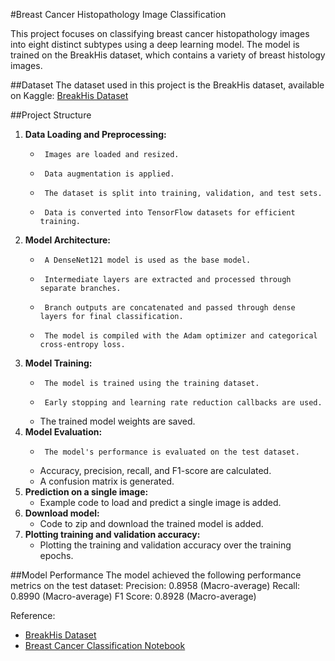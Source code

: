 #Breast Cancer Histopathology Image Classification

This project focuses on classifying breast cancer histopathology images into eight distinct subtypes using a deep learning model. The model is trained on the BreakHis dataset, which contains a variety of breast histology images.

##Dataset
The dataset used in this project is the BreakHis dataset, available on Kaggle: [BreakHis Dataset](https://www.kaggle.com/datasets/ambarish/breakhis)

##Project Structure
1.  **Data Loading and Preprocessing:**
    -      Images are loaded and resized.
    -      Data augmentation is applied.
    -      The dataset is split into training, validation, and test sets.
    -      Data is converted into TensorFlow datasets for efficient training.
2.  **Model Architecture:**
    -      A DenseNet121 model is used as the base model.
    -      Intermediate layers are extracted and processed through separate branches.
    -      Branch outputs are concatenated and passed through dense layers for final classification.
    -      The model is compiled with the Adam optimizer and categorical cross-entropy loss.
4.  **Model Training:**
    -      The model is trained using the training dataset.
    -      Early stopping and learning rate reduction callbacks are used.
    -   The trained model weights are saved.
5.  **Model Evaluation:**
    -      The model's performance is evaluated on the test dataset.
    -   Accuracy, precision, recall, and F1-score are calculated.
    -   A confusion matrix is generated.
6.  **Prediction on a single image:**
    -   Example code to load and predict a single image is added.
7.  **Download model:**
    -   Code to zip and download the trained model is added.
8.  **Plotting training and validation accuracy:**
    -   Plotting the training and validation accuracy over the training epochs.

##Model Performance
The model achieved the following performance metrics on the test dataset:
Precision: 0.8958 (Macro-average)
Recall: 0.8990 (Macro-average)
F1 Score: 0.8928 (Macro-average)


Reference:
-  [BreakHis Dataset](https://www.kaggle.com/datasets/ambarish/breakhis)
-  [Breast Cancer Classification Notebook](https://www.kaggle.com/code/patrickgeorgeskromil/breast-cancer-classification#Calculating-Other-Evaluation-Metrics-(Precision,-Recall,-and-F1-Score))



